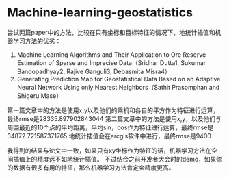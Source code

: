 # Machine-learning-geostatistics
尝试两篇paper中的方法，比较在只有坐标和目标特征的情况下，地统计插值和机器学习方法的优劣：
1. Machine Learning Algorithms and Their Application to Ore Reserve Estimation of Sparse and Imprecise Data（Sridhar Dutta1, Sukumar Bandopadhyay2, Rajive Ganguli3, Debasmita Misra4）
2. Generating Prediction Map for Geostatistical Data Based on an Adaptive Neural Network Using only Nearest Neighbors（Sathit Prasomphan and Shigeru Mase）

第一篇文章中的方法是使用x,y以及他们的乘机和各自的平方作为特征进行运算，最终rmse是28335.897902843044
第二篇文章中的方法是使用x,y，以及他们与周围最近的10个点的平均距离，平均sin，cos作为特征进行运算，最终rmse是34872.721587371765
地统计插值会在arcgis软件中进行，最终rmse是9400

我得到的结果与论文中一致，如果只有xy坐标作为特征的话，机器学习方法在空间插值上的精度远不如地统计插值。
不过结合之前开发者大会时的demo，如果你的数据有很多有用的特征，那么机器学习方法肯定会精度更高。

